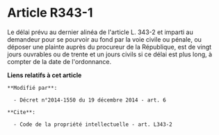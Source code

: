 # Article R343-1

Le délai prévu au dernier alinéa de l'article L. 343-2 et imparti au demandeur pour se pourvoir au fond par la voie civile ou
pénale, ou déposer une plainte auprès du procureur de la République, est de vingt jours ouvrables ou de trente et un jours
civils si ce délai est plus long, à compter de la date de l'ordonnance.

**Liens relatifs à cet article**

	**Modifié par**:

	  - Décret n°2014-1550 du 19 décembre 2014 - art. 6

	**Cite**:

	  - Code de la propriété intellectuelle - art. L343-2
